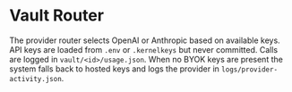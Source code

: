 # Vault Router

The provider router selects OpenAI or Anthropic based on available keys. API keys are loaded from `.env` or `.kernelkeys` but never committed. Calls are logged in `vault/<id>/usage.json`. When no BYOK keys are present the system falls back to hosted keys and logs the provider in `logs/provider-activity.json`.
